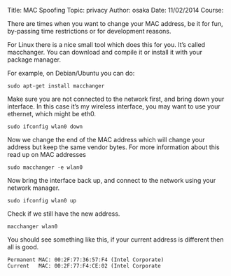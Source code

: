 Title:      MAC Spoofing
Topic:      privacy
Author:     osaka
Date:       11/02/2014
Course:     

There are times when you want to change your MAC address, be it for fun, by-passing time restrictions or for development reasons.

For Linux there is a nice small tool which does this for you. It’s called macchanger. You can download and compile it or install it with your package manager.

For example, on Debian/Ubuntu you can do:

```
sudo apt-get install macchanger
```

Make sure you are not connected to the network first, and bring down your interface. In this case it’s my wireless interface, you may want to use your ethernet, which might be eth0.

```
sudo ifconfig wlan0 down
```

Now we change the end of the MAC address which will change your address but keep the same vendor bytes. For more information about this read up on MAC addresses

```
sudo macchanger -e wlan0
```

Now bring the interface back up, and connect to the network using your network manager.

```
sudo ifconfig wlan0 up
```

Check if we still have the new address.

```
macchanger wlan0
```

You should see something like this, if your current address is different then all is good.

```
Permanent MAC: 00:2F:77:36:57:F4 (Intel Corporate)
Current   MAC: 00:2F:77:F4:CE:02 (Intel Corporate
```